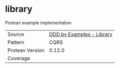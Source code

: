 # library

Protean example implementation

|                 |                                                                         |
|-----------------|-------------------------------------------------------------------------|
| Source          | [DDD by Examples - Library](https://github.com/ddd-by-examples/library) |
| Pattern         | CQRS                                                                    |
| Protean Version | 0.12.0                                                                  |
| Coverage        | <TBA>                                                                   |